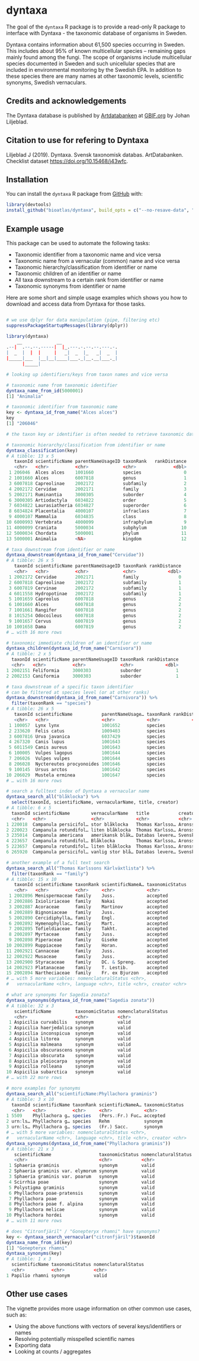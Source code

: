 
<!-- README.md is generated from README.Rmd. Please edit that file -->

# dyntaxa

The goal of the `dyntaxa` R package is to provide a read-only R package
to interface with Dyntaxa - the taxonomic database of organisms in
Sweden.

Dyntaxa contains information about 61,500 species occurring in Sweden.
This includes about 95% of known multicellular species – remaining gaps
mainly found among the fungi. The scope of organisms include
multicellular species documented in Sweden and such unicellular species
that are included in environmental monitoring by the Swedish EPA. In
addition to these species there are many names at other taxonomic
levels, scientific synonyms, Swedish vernaculars.

## Credits and acknowledgements

The Dyntaxa database is published by
[Artdatabanken](https://www.gbif.org/publisher/b8323864-602a-4a7d-9127-bb903054e97d)
at
[GBIF.org](https://www.gbif.org/dataset/de8934f4-a136-481c-a87a-b0b202b80a31)
by Johan Liljeblad.

## Citation to use for refering to Dyntaxa

Liljeblad J (2019). Dyntaxa. Svensk taxonomisk databas. ArtDatabanken.
Checklist dataset <https://doi.org/10.15468/j43wfc>.

## Installation

You can install the `dyntaxa` R package from
[GitHub](https://github.com/bioatlas/dyntaxa) with:

``` r
library(devtools)
install_github("bioatlas/dyntaxa", build_opts = c("--no-resave-data", "--no-manual"))
```

## Example usage

This package can be used to automate the following tasks:

  - Taxonomic identifier from a taxonomic name and vice versa
  - Taxonomic name from a vernacular (common) name and vice versa
  - Taxonomic hierarchy/classification from identifier or name
  - Taxonomic children of an identifier or name
  - All taxa downstream to a certain rank from identifier or name
  - Taxonomic synonyms from identifier or name

Here are some short and simple usage examples which shows you how to
download and access data from Dyntaxa for those tasks.

``` r

# we use dplyr for data manipulation (pipe, filtering etc)
suppressPackageStartupMessages(library(dplyr))

library(dyntaxa)
    __             __
.--|  .--.--.-----|  |_.---.-.--.--.---.-.
|  _  |  |  |     |   _|  _  |_   _|  _  |
|_____|___  |__|__|____|___._|__.__|___._|
      |_____|

# looking up identifiers/keys from taxon names and vice versa

# taxonomic name from taxonomic identifier
dyntaxa_name_from_id(5000001)
[1] "Animalia"

# taxonomic identifier from taxonomic name
key <- dyntaxa_id_from_name("Alces alces")
key
[1] "206046"

# the taxon key or identifier is often needed to retrieve taxonomic data

# taxonomic hierarchy/classification from identifier or name
dyntaxa_classification(key)
# A tibble: 13 x 5
   taxonId scientificName parentNameUsageID taxonRank   rankDistance
   <chr>   <chr>          <chr>             <chr>              <dbl>
 1 206046  Alces alces    1001660           species                0
 2 1001660 Alces          6007818           genus                  1
 3 6007818 Capreolinae    2002172           subfamily              2
 4 2002172 Cervidae       2002171           family                 3
 5 2002171 Ruminantia     3000305           suborder               4
 6 3000305 Artiodactyla   6034822           order                  5
 7 6034822 Laurasiatheria 6034827           superorder             6
 8 6034824 Placentalia    4000107           infraclass             7
 9 4000107 Mammalia       6034835           class                  8
10 6000993 Vertebrata     4000099           infraphylum            9
11 4000099 Craniata       5000034           subphylum             10
12 5000034 Chordata       5000001           phylum                11
13 5000001 Animalia       <NA>              kingdom               12

# taxa downstream from identifier or name
dyntaxa_downstream(dyntaxa_id_from_name("Cervidae"))
# A tibble: 26 x 5
   taxonId scientificName parentNameUsageID taxonRank rankDistance
   <chr>   <chr>          <chr>             <chr>            <dbl>
 1 2002172 Cervidae       2002171           family               0
 2 6007818 Capreolinae    2002172           subfamily            1
 3 6007819 Cervinae       2002172           subfamily            1
 4 6011558 Hydropotinae   2002172           subfamily            1
 5 1001659 Capreolus      6007818           genus                2
 6 1001660 Alces          6007818           genus                2
 7 1001661 Rangifer       6007818           genus                2
 8 1015254 Odocoileus     6007818           genus                2
 9 1001657 Cervus         6007819           genus                2
10 1001658 Dama           6007819           genus                2
# … with 16 more rows

# taxonomic immediate children of an identifier or name
dyntaxa_children(dyntaxa_id_from_name("Carnivora"))
# A tibble: 2 x 5
  taxonId scientificName parentNameUsageID taxonRank rankDistance
  <chr>   <chr>          <chr>             <chr>            <dbl>
1 2002151 Feliformia     3000303           suborder             1
2 2002153 Caniformia     3000303           suborder             1

# taxa downstream of a specific taxon identifier 
# can be filtered at species level (or at other ranks)
dyntaxa_downstream(dyntaxa_id_from_name("Carnivora")) %>% 
  filter(taxonRank == "species")
# A tibble: 26 x 5
   taxonId scientificName           parentNameUsage… taxonRank rankDistance
   <chr>   <chr>                    <chr>            <chr>            <dbl>
 1 100057  Lynx lynx                1001652          species              4
 2 233620  Felis catus              1009403          species              4
 3 6007816 Urva javanica            6037429          species              4
 4 267320  Canis lupus              1001643          species              4
 5 6011549 Canis aureus             1001643          species              4
 6 100005  Vulpes lagopus           1001644          species              4
 7 206026  Vulpes vulpes            1001644          species              4
 8 206028  Nyctereutes procyonoides 1001646          species              4
 9 100145  Ursus arctos             1001642          species              4
10 206029  Mustela erminea          1001647          species              4
# … with 16 more rows

# search a fulltext index of Dyntaxa a vernacular name
dyntaxa_search_all("blåklocka") %>% 
  select(taxonId, scientificName, vernacularName, title, creator)
# A tibble: 6 x 5
  taxonId scientificName        vernacularName   title           creator   
  <chr>   <chr>                 <chr>            <chr>           <chr>     
1 220018  Campanula persicifol… stor blåklocka   Thomas Karlsso… Aronsson,…
2 220023  Campanula rotundifol… liten blåklocka  Thomas Karlsso… Aronsson,…
3 235014  Campanula americana   amerikansk blåk… Databas levere… Svenska k…
4 223657  Campanula rotundifol… Blåklocka        Thomas Karlsso… Aronsson,…
5 223657  Campanula rotundifol… liten blåklocka  Thomas Karlsso… Aronsson,…
6 265920  Campanula persicifol… vanlig stor blå… Databas levere… Svenska k…

# another example of a full text search 
dyntaxa_search_all("Thomas Karlssons Kärlväxtlista") %>%
  filter(taxonRank == "family")
# A tibble: 15 x 10
   taxonId scientificName taxonRank scientificNameA… taxonomicStatus
   <chr>   <chr>          <chr>     <chr>            <chr>          
 1 2002896 Menispermaceae family    Juss.            accepted       
 2 2002886 Ixioliriaceae  family    Nakai            accepted       
 3 2002887 Acoraceae      family    Martinov         accepted       
 4 2002889 Bignoniaceae   family    Juss.            accepted       
 5 2002890 Cercidiphylla… family    Engl.            accepted       
 6 2002892 Hymenophyllac… family    Mart.            accepted       
 7 2002895 Tofieldiaceae  family    Takht.           accepted       
 8 2002897 Myrtaceae      family    Juss.            accepted       
 9 2002898 Piperaceae     family    Giseke           accepted       
10 2002899 Ruppiaceae     family    Horan.           accepted       
11 2002921 Cannaceae      family    Juss.            accepted       
12 2002922 Musaceae       family    Juss.            accepted       
13 2002900 Styracaceae    family    DC. & Spreng.    accepted       
14 2002923 Platanaceae    family    T. Lestib.       accepted       
15 2002894 Nartheciaceae  family    Fr. ex Bjurzon   accepted       
# … with 5 more variables: nomenclaturalStatus <chr>,
#   vernacularName <chr>, language <chr>, title <chr>, creator <chr>

# what are synonyms for Sagedia zonata?
dyntaxa_synonyms(dyntaxa_id_from_name("Sagedia zonata"))
# A tibble: 32 x 3
   scientificName         taxonomicStatus nomenclaturalStatus
   <chr>                  <chr>           <chr>              
 1 Aspicilia curvabilis   synonym         valid              
 2 Aspicilia haerjedalica synonym         valid              
 3 Aspicilia inconspicua  synonym         valid              
 4 Aspicilia litorea      synonym         valid              
 5 Aspicilia malmeana     synonym         valid              
 6 Aspicilia obscurascens synonym         valid              
 7 Aspicilia obscurata    synonym         valid              
 8 Aspicilia pleiocarpa   synonym         valid              
 9 Aspicilia rolleana     synonym         valid              
10 Aspicilia subarctica   synonym         valid              
# … with 22 more rows

# more examples for synonyms
dyntaxa_search_all("scientificName:Phyllachora graminis")
# A tibble: 3 x 10
  taxonId scientificName taxonRank scientificNameA… taxonomicStatus
  <chr>   <chr>          <chr>     <chr>            <chr>          
1 5509    Phyllachora g… species   (Pers.:Fr.) Fuc… accepted       
2 urn:ls… Phyllachora g… species   Rehm             synonym        
3 urn:ls… Phyllachora g… species   (Fr.) Sacc.      synonym        
# … with 5 more variables: nomenclaturalStatus <chr>,
#   vernacularName <chr>, language <chr>, title <chr>, creator <chr>
dyntaxa_synonyms(dyntaxa_id_from_name("Phyllachora graminis"))
# A tibble: 21 x 3
   scientificName                  taxonomicStatus nomenclaturalStatus
   <chr>                           <chr>           <chr>              
 1 Sphaeria graminis               synonym         valid              
 2 Sphaeria graminis var. elymorum synonym         valid              
 3 Sphaeria graminis var. poarum   synonym         valid              
 4 Scirrhia poae                   synonym         valid              
 5 Polystigma graminis             synonym         valid              
 6 Phyllachora poae-pratensis      synonym         valid              
 7 Phyllachora poae                synonym         valid              
 8 Phyllachora poae f. alpina      synonym         valid              
 9 Phyllachora melicae             synonym         valid              
10 Phyllachora hordei              synonym         valid              
# … with 11 more rows

# does "Citronfjäril" / "Gonepteryx rhamni" have synonyms?
key <- dyntaxa_search_vernacular("citronfjäril")$taxonId
dyntaxa_name_from_id(key)
[1] "Gonepteryx rhamni"
dyntaxa_synonyms(key)
# A tibble: 1 x 3
  scientificName taxonomicStatus nomenclaturalStatus
  <chr>          <chr>           <chr>              
1 Papilio rhamni synonym         valid              
```

## Other use cases

The vignette provides more usage information on other common use cases,
such as:

  - Using the above functions with vectors of several keys/identifiers
    or names
  - Resolving potentially misspelled scientific names
  - Exporting data
  - Looking at counts / aggregates
